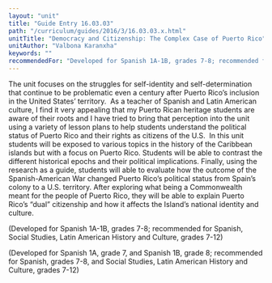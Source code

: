 ```yaml
---
layout: "unit"
title: "Guide Entry 16.03.03"
path: "/curriculum/guides/2016/3/16.03.03.x.html"
unitTitle: "Democracy and Citizenship: The Complex Case of Puerto Rico"
unitAuthor: "Valbona Karanxha"
keywords: ""
recommendedFor: "Developed for Spanish 1A-1B, grades 7-8; recommended for Spanish, Social Studies, Latin American History and Culture, grades 7-12"
---
```

<main>
<p>
The unit focuses on the struggles for self-identity and self-determination that continue to be problematic even a century after Puerto Rico’s inclusion in the United States’ territory.  As a teacher of Spanish and Latin American culture, I find it very appealing that my Puerto Rican heritage students are aware of their roots and I have tried to bring that perception into the unit using a variety of lesson plans to help students understand the political status of Puerto Rico and their rights as citizens of the U.S.  In this unit students will be exposed to various topics in the history of the Caribbean islands but with a focus on Puerto Rico. Students will be able to contrast the different historical epochs and their political implications. Finally, using the research as a guide, students will able to evaluate how the outcome of the Spanish-American War changed Puerto Rico’s political status from Spain’s colony to a U.S. territory. After exploring what being a Commonwealth meant for the people of Puerto Rico, they will be able to explain Puerto Rico’s “dual” citizenship and how it affects the Island’s national identity and culture.
</p>
<p>
(Developed for Spanish 1A-1B, grades 7-8; recommended for Spanish, Social Studies, Latin American History and Culture, grades 7-12)
</p>
<p>
(Developed for Spanish 1A, grade 7, and Spanish 1B, grade 8; recommended for Spanish, grades 7-8, and Social Studies, Latin American History and Culture, grades 7-12)
</p>
</main>